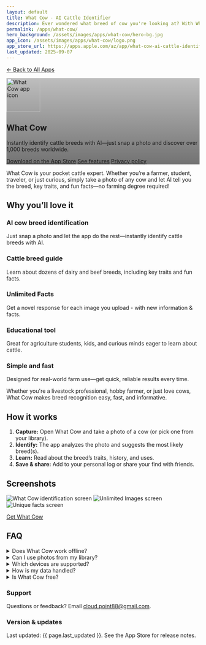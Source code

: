 ```yaml
---
layout: default
title: What Cow - AI Cattle Identifier
description: Ever wondered what breed of cow you're looking at? With What Cow, you can snap a photo and instantly identify over 1,000 cattle breeds—no farming degree required!
permalink: /apps/what-cow/
hero_background: /assets/images/apps/what-cow/hero-bg.jpg
app_icon: /assets/images/apps/what-cow/logo.png
app_store_url: https://apps.apple.com/az/app/what-cow-ai-cattle-identifier/id6670697192
last_updated: 2025-09-07
---
```


<p>
  <a href="/apps/">← Back to All Apps</a>
</p>

<!-- HERO -->
<section class="hero app-hero" style="background-image: linear-gradient(to bottom, rgba(0,0,0,.25), rgba(0,0,0,.55)), url('{{ page.hero_background }}');">
    <div class="hero-inner">
        <img class="app-icon" src="{{ page.app_icon }}" alt="What Cow app icon" width="88" height="88" />
        <h1 class="hero-title">What Cow</h1>
        <p class="hero-subtitle">
            Instantly identify cattle breeds with AI—just snap a photo and discover over 1,000 breeds worldwide.
        </p>
        <div class="hero-ctas">
            <a class="btn btn-primary" href="{{ page.app_store_url }}">Download on the App&nbsp;Store</a>
            <a class="btn btn-ghost" href="#features">See features</a>
            <a class="btn btn-ghost" href="/apps/what-cow/privacy-policy/">Privacy&nbsp;policy</a>
        </div>
    </div>
</section>

<!-- SHORT PITCH -->
<section class="section lead">
    <p>
        What Cow is your pocket cattle expert. Whether you’re a farmer, student, traveler, or just curious, simply take a photo of any cow and let AI tell you the breed, key traits, and fun facts—no farming degree required!
    </p>
</section>

<!-- FEATURES -->
<section class="section" id="features">
    <h2 class="section-title">Why you’ll love it</h2>
    <div class="grid-cards">
        <article class="card">
            <h3 class="card-title">AI cow breed identification</h3>
            <p class="card-body">Just snap a photo and let the app do the rest—instantly identify cattle breeds with AI.</p>
        </article>
        <article class="card">
            <h3 class="card-title">Cattle breed guide</h3>
            <p class="card-body">Learn about dozens of dairy and beef breeds, including key traits and fun facts.</p>
        </article>
        <article class="card">
            <h3 class="card-title">Unlimited Facts</h3>
            <p class="card-body">Get a novel response for each image you upload - with new information & facts.</p>
        </article>
        <article class="card">
            <h3 class="card-title">Educational tool</h3>
            <p class="card-body">Great for agriculture students, kids, and curious minds eager to learn about cattle.</p>
        </article>
        <article class="card">
            <h3 class="card-title">Simple and fast</h3>
            <p class="card-body">Designed for real-world farm use—get quick, reliable results every time.</p>
        </article>
    </div>
    <p>
        Whether you're a livestock professional, hobby farmer, or just love cows, What Cow makes breed recognition easy, fast, and informative.
    </p>
</section>

<!-- HOW IT WORKS -->
<section class="section">
    <h2 class="section-title">How it works</h2>
    <ol class="steps">
        <li><strong>Capture:</strong> Open What Cow and take a photo of a cow (or pick one from your library).</li>
        <li><strong>Identify:</strong> The app analyzes the photo and suggests the most likely breed(s).</li>
        <li><strong>Learn:</strong> Read about the breed’s traits, history, and uses.</li>
        <li><strong>Save & share:</strong> Add to your personal log or share your find with friends.</li>
    </ol>
</section>

<!-- SCREENSHOTS (placeholders you can replace) -->
<section class="section">
    <h2 class="section-title">Screenshots</h2>
    <div class="grid-screens">
        <img src="/assets/images/apps/what-cow/1.png" alt="What Cow identification screen" />
        <img src="/assets/images/apps/what-cow/2.png" alt="Unlimited Images screen" />
        <img src="/assets/images/apps/what-cow/3.png" alt="Unique facts screen" />
    </div>
    <p class="section-cta"><a class="btn btn-primary" href="{{ page.app_store_url }}">Get What Cow</a></p>
</section>

<!-- FAQ -->
<section class="section">
    <h2 class="section-title">FAQ</h2>
    <details>
        <summary>Does What Cow work offline?</summary>
        <p>Yes, you can identify common breeds offline, but for best accuracy and rare breeds, an internet connection is recommended.</p>
    </details>
    <details>
        <summary>Can I use photos from my library?</summary>
        <p>Absolutely! You can snap a new photo or select any cow photo from your device.</p>
    </details>
    <details>
        <summary>Which devices are supported?</summary>
        <p>What Cow runs on iPhone and iPad with recent iOS/iPadOS versions. Check the App Store for details.</p>
    </details>
    <details>
        <summary>How is my data handled?</summary>
        <p>Your privacy matters. Photos are only stored locally unless you choose to share. See our <a href="/apps/what-cow/privacy-policy/">Privacy Policy</a> for details.</p>
    </details>
    <details>
        <summary>Is What Cow free?</summary>
        <p>You can identify a limited number of cows for free. For unlimited identifications and extra features, upgrade to Pro.</p>
    </details>
</section>

<!-- META / SUPPORT -->
<section class="section meta">
  <div class="meta-grid">
    <div>
      <h3>Support</h3>
      <p>Questions or feedback? Email <a href="mailto:cloud.point88@gmail.com">cloud.point88@gmail.com</a>.</p>
    </div>
    <div>
      <h3>Version & updates</h3>
      <p>Last updated: <time datetime="{{ page.last_updated }}">{{ page.last_updated }}</time>. See the App Store for release notes.</p>
    </div>
  </div>
</section>
